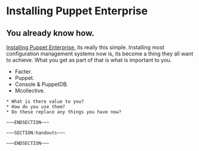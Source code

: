 <!SLIDE>
# Installing Puppet Enterprise #
## You already know how. ##

[Installing Puppet Enterprise](https://docs.puppetlabs.com/pe/latest/install_basic.html#installing-puppet-enterprise), its really this simple. Installing most configuration management systems now is, its become a thing they all want to achieve. What you get as part of that is what is important to you.

* Facter.
* Puppet.
* Console & PuppetDB.
* Mcollective.


~~~SECTION:notes~~~
* What is there value to you?
* How do you use them?
* Do these replace any things you have now?

~~~ENDSECTION~~~

~~~SECTION:handouts~~~

~~~ENDSECTION~~~

